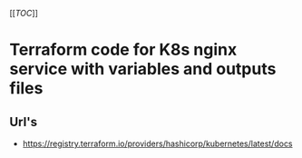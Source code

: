 [[_TOC_]]

# Terraform code for K8s nginx service with variables and outputs files

## Url's
 - https://registry.terraform.io/providers/hashicorp/kubernetes/latest/docs
 